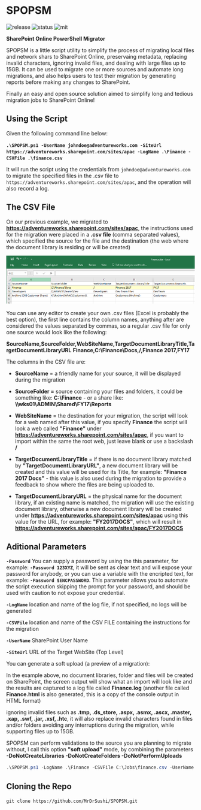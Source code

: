 # SPOPSM #

![release](https://img.shields.io/badge/release-v1.0.0-blue.svg)
![status](https://img.shields.io/badge/status-stable-green.svg)
![mit](https://img.shields.io/badge/license-MIT-blue.svg)

**SharePoint Online PowerShell Migrator**

SPOPSM is a little script utility to simplify the process of migrating local files and network shars to SharePoint Online, preservaing metadata, replacing invalid characters, ignoring invalid files, and dealing with large files up to 15GB. It can be used to migrate one or more sources and automate long migrations, and also helps users to test their migration by generating reports before making any changes to SharePoint.

Finally an easy and open source solution aimed to simplify long and tedious migration jobs to SharePoint Online!



## Using the Script ##

Given the following command line below:

**`.\SPOPSM.ps1 -UserName johndoe@adventureworks.com -SiteUrl https://adventureworks.sharepoint.com/sites/apac -LogName .\Finance -CSVFile .\finance.csv`**

It will run the script using the credentials from `johndoe@adventureworks.com` to migrate the specified files in the .csv file to `https://adventureworks.sharepoint.com/sites/apac`, and the operation will also record a log.





## The CSV File ##

On our previous example, we migrated to **https://adventureworks.sharepoint.com/sites/apac**, the instructions used for the migration were placed in a **.csv file** (comma separated values), which specified the source for the file and the destination (the web where the document library is residing or will be created)

![SPOPSM](./readme/finance-xlsx.png)

You can use any editor to create your own .csv files (Excel is probably the best option), the first line contains the column names, anything after are considered the values separated by commas, so a regular .csv file for only one source would look like the following:

**SourceName,SourceFolder,WebSiteName,TargetDocumentLibraryTitle,TargetDocumentLibraryURL**
**Finance,C:\Finance\Docs,/,Finance 2017,FY17**


The columns in the CSV file are:

* **SourceName** = a friendly name for your source, it will be displayed during the migration

* **SourceFolder =** source containing your files and folders, it could be something like: **C:\Finance** - or a share like: **\\\wks01\ADMIN\Shared\FY17\Reports**

* **WebSiteName** = the destination for your migration, the script will look for a web named after this value, if you specify **Finance** the script will look a web called **"Finance"** under **https://adventureworks.sharepoint.com/sites/apac**, if you want to import within the same the root web, just leave blank or use a backslash **/** 

* **TargetDocumentLibraryTitle** = if there is no document library matched by **"TargetDocumentLibraryURL"**, a new document library will be created and this value will be used for its Title, for example: **"Finance 2017 Docs"** - this value is also used during the migration to provide a feedback to show where the files are being uploaded to.

* **TargetDocumentLibraryURL** = the physical name for the document library, if an existing name is matched, the migration will use the existing document library, otherwise a new document library will be created under **https://adventureworks.sharepoint.com/sites/apac**  using this value for the URL, for example: **"FY2017DOCS"**, which will result in **https://adventureworks.sharepoint.com/sites/apac/FY2017DOCS**






## Aditional Parameters ##


**`-Password`** You can supply a password by using the this parameter, for example: **`-Password 123XYZ`**, it will be sent as clear text and will expose your password for anybody, or you can use a variable with the encripted text, for example: **`-Password $ENCPASSWORD`**. This parameter allows you to automate the script execution skipping the prompt for your password, and should be used with caution to not expose your credential.

**`-LogName`** location and name of the log file, if not specified, no logs will be generated

**`-CSVFile`** location and name of the CSV FILE containing the instructions for the migration

**`-UserName`** SharePoint User Name

**`-SiteUrl`** URL of the Target WebSite (Top Level)



You can generate a soft upload (a preview of a migration):


In the example above, no document libraries, folder and files will be created on SharePoint, the screen output will show what an import will look like and the results are captured to a log file called **Finance.log** (another file called **Finance.html** is also generated, this is a copy of the console output in HTML format)


ignoring invalid files such as **.tmp, .ds_store, .aspx, .asmx, .ascx, .master, .xap, .swf, .jar, .xsf, .htc**, it will also replace invalid characters found in files and/or folders avoiding any interruptions during the migration, while supporting files up to 15GB.

SPOPSM can perform validations to the source you are planning to migrate without, I call this option **"soft upload"** mode, by combining the parameters **-DoNotCreateLibraries -DoNotCreateFolders -DoNotPerformUploads**


```PowerShell
.\SPOPSM.ps1 -LogName .\Finance -CSVFile C:\Jobs\finance.csv -UserName johndoe@adventureworks.com -SiteUrl https://adventureworks.sharepoint.com/sites/apac  -DoNotCreateLibraries -DoNotCreateFolders -DoNotPerformUploads
```






## Cloning the Repo

`git clone https://github.com/MrDrSushi/SPOPSM.git`
